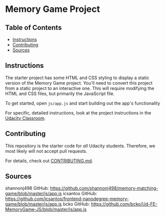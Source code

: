# Memory Game Project

## Table of Contents

* [Instructions](#instructions)
* [Contributing](#contributing)
* [Sources](#sources)

## Instructions

The starter project has some HTML and CSS styling to display a static version of the Memory Game project. You'll need to convert this project from a static project to an interactive one. This will require modifying the HTML and CSS files, but primarily the JavaScript file.

To get started, open `js/app.js` and start building out the app's functionality

For specific, detailed instructions, look at the project instructions in the [Udacity Classroom](https://classroom.udacity.com/me).

## Contributing

This repository is the starter code for _all_ Udacity students. Therefore, we most likely will not accept pull requests.

For details, check out [CONTRIBUTING.md](CONTRIBUTING.md).

## Sources

shannonj498 GitHub: https://github.com/shannonj498/memory-matching-game/blob/master/js/app.js
icsantos GitHub: https://github.com/icsantos/frontend-nanodegree-memory-game/blob/master/js/app.js
bcko GitHub: https://github.com/bcko/Ud-FE-MemoryGame-JS/blob/master/js/app.js

